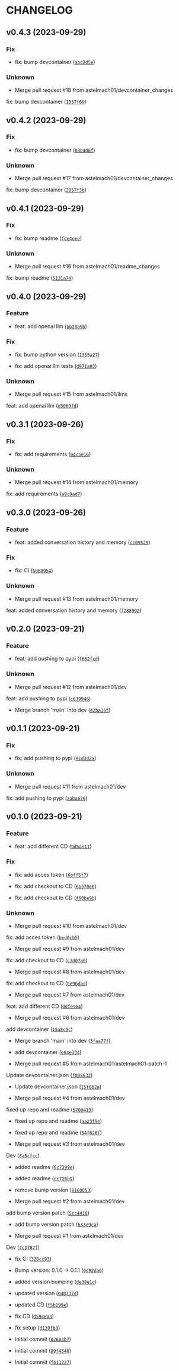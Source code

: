 # CHANGELOG



## v0.4.3 (2023-09-29)

### Fix

* fix: bump devcontainer ([`abd2d5e`](https://github.com/astelmach01/tinylang/commit/abd2d5ed545a12163c4474975bb75509c792cbbf))

### Unknown

* Merge pull request #18 from astelmach01/devcontainer_changes

fix: bump devcontainer ([`1037f69`](https://github.com/astelmach01/tinylang/commit/1037f6946030acd934e02a16e5c8a77456abaab0))


## v0.4.2 (2023-09-29)

### Fix

* fix: bump devcontainer ([`88b4d8f`](https://github.com/astelmach01/tinylang/commit/88b4d8f47ade9391f195b1f67a3dbbfc71166d3a))

### Unknown

* Merge pull request #17 from astelmach01/devcontainer_changes

fix: bump devcontainer ([`2057f3b`](https://github.com/astelmach01/tinylang/commit/2057f3bb27a3a36f53e4ac4fcb59277441108302))


## v0.4.1 (2023-09-29)

### Fix

* fix: bump readme ([`fde4eee`](https://github.com/astelmach01/tinylang/commit/fde4eee787bd6c0e75ec083358217555141a74db))

### Unknown

* Merge pull request #16 from astelmach01/readme_changes

fix: bump readme ([`5131a74`](https://github.com/astelmach01/tinylang/commit/5131a74f6f649c332c3fe09486ef2ca07813a64f))


## v0.4.0 (2023-09-29)

### Feature

* feat: add openai llm ([`bb20a9b`](https://github.com/astelmach01/tinylang/commit/bb20a9b185642569c484bd456c595e24a91c0ee7))

### Fix

* fix: bump python version ([`1355a27`](https://github.com/astelmach01/tinylang/commit/1355a278689c15a6b8e8df07b6f6559f78b8a180))

* fix: add openai llm tests ([`d971a93`](https://github.com/astelmach01/tinylang/commit/d971a93fd215b4f8a76b1d99701644988764c89b))

### Unknown

* Merge pull request #15 from astelmach01/llms

feat: add openai llm ([`e5060fd`](https://github.com/astelmach01/tinylang/commit/e5060fd0221093b28b6c8412976b74a0ec7166e8))


## v0.3.1 (2023-09-26)

### Fix

* fix: add requirements ([`04c5e16`](https://github.com/astelmach01/tinylang/commit/04c5e16802eb6a34473df7612af9dd123ec67677))

### Unknown

* Merge pull request #14 from astelmach01/memory

fix: add requirements ([`a9c9ad7`](https://github.com/astelmach01/tinylang/commit/a9c9ad7ab52604c70121be5a571a09acecd26f15))


## v0.3.0 (2023-09-26)

### Feature

* feat: added conversation history and memory ([`cc09529`](https://github.com/astelmach01/tinylang/commit/cc09529b745041aa0c4149c5a42c31e6ea417427))

### Fix

* fix: CI ([`6060954`](https://github.com/astelmach01/tinylang/commit/60609541988289804c6b3dec4b965ca873cdc7ce))

### Unknown

* Merge pull request #13 from astelmach01/memory

feat: added conversation history and memory ([`f288992`](https://github.com/astelmach01/tinylang/commit/f28899278577b415db38acde75ad213662be9439))


## v0.2.0 (2023-09-21)

### Feature

* feat: add pushing to pypi ([`f662fcd`](https://github.com/astelmach01/tinylang/commit/f662fcdf074e3c39871fb7620d96dc02a105079c))

### Unknown

* Merge pull request #12 from astelmach01/dev

feat: add pushing to pypi ([`c639946`](https://github.com/astelmach01/tinylang/commit/c6399464ab05eed4fe31f1e233e4c87efe7d9329))

* Merge branch &#39;main&#39; into dev ([`42ba36f`](https://github.com/astelmach01/tinylang/commit/42ba36fe0adb3090368d3e59550daacbb1e9c290))


## v0.1.1 (2023-09-21)

### Fix

* fix: add pushing to pypi ([`91d3d2a`](https://github.com/astelmach01/tinylang/commit/91d3d2af22b1e7ef633258a0793b4e8ccc0ef5df))

### Unknown

* Merge pull request #11 from astelmach01/dev

fix: add pushing to pypi ([`aaba676`](https://github.com/astelmach01/tinylang/commit/aaba6760e8dcbcbf4cdbb727960427e0d2c0d949))


## v0.1.0 (2023-09-21)

### Feature

* feat: add different CD ([`9d5ae11`](https://github.com/astelmach01/tinylang/commit/9d5ae118cfc2c5c4214b08e4efa0c4d71399e0b4))

### Fix

* fix: add acces token ([`6bff5f7`](https://github.com/astelmach01/tinylang/commit/6bff5f7e9d8b55f92f03045f0d83d1e0391d76f0))

* fix: add checkout to CD ([`6b570e6`](https://github.com/astelmach01/tinylang/commit/6b570e6ee9202ee493178c4bffe48c6a19e3c298))

* fix: add checkout to CD ([`f60be9b`](https://github.com/astelmach01/tinylang/commit/f60be9ba868b42d055a38de4fafcf7d5350a3475))

### Unknown

* Merge pull request #10 from astelmach01/dev

fix: add acces token ([`bed0cb5`](https://github.com/astelmach01/tinylang/commit/bed0cb5c25b5ed5059709d7d6aa11fffb62eaac6))

* Merge pull request #9 from astelmach01/dev

fix: add checkout to CD ([`c3d07a6`](https://github.com/astelmach01/tinylang/commit/c3d07a6538a2aa3ccbab758aaf6a51b713e90163))

* Merge pull request #8 from astelmach01/dev

fix: add checkout to CD ([`be96dbd`](https://github.com/astelmach01/tinylang/commit/be96dbd33037c2b583f172782b937cbd674fd038))

* Merge pull request #7 from astelmach01/dev

feat: add different CD ([`ddfe964`](https://github.com/astelmach01/tinylang/commit/ddfe9648ee6a16facd8e288ef4416d07889f1dec))

* Merge pull request #6 from astelmach01/dev

add devcontainer ([`15a8c9c`](https://github.com/astelmach01/tinylang/commit/15a8c9c888b5e0cf93a3167fda742dac2f7888ad))

* Merge branch &#39;main&#39; into dev ([`3faa77f`](https://github.com/astelmach01/tinylang/commit/3faa77f268e16d991f3de16443cc4200f6968ae6))

* add devcontainer ([`e64e334`](https://github.com/astelmach01/tinylang/commit/e64e3345ca07e2dd03452e32f4a5f7aa69febc58))

* Merge pull request #5 from astelmach01/astelmach01-patch-1

Update devcontainer.json ([`f008632`](https://github.com/astelmach01/tinylang/commit/f008632074deec8a0a80245867d94534429aa042))

* Update devcontainer.json ([`15f662a`](https://github.com/astelmach01/tinylang/commit/15f662a36a9199dbd4e5ae69226b40166ada776c))

* Merge pull request #4 from astelmach01/dev

fixed up repo and readme ([`5700419`](https://github.com/astelmach01/tinylang/commit/5700419329cfa4d1bd292dc39538aa2d2d4ba51a))

* fixed up repo and readme ([`aa23f9e`](https://github.com/astelmach01/tinylang/commit/aa23f9e205f9ca7ba686b3084bcb6e72dabaccb0))

* fixed up repo and readme ([`54f626f`](https://github.com/astelmach01/tinylang/commit/54f626f249d5896c6453edad5ad3892e1ddfa02a))

* Merge pull request #3 from astelmach01/dev

Dev ([`8a5cfcc`](https://github.com/astelmach01/tinylang/commit/8a5cfcc18eacd077d14f617bfaa5da629e21d3bf))

* added readme ([`0c7299e`](https://github.com/astelmach01/tinylang/commit/0c7299e9a628b3e6d8a049a9cc1124f36220163c))

* added readme ([`dc726b9`](https://github.com/astelmach01/tinylang/commit/dc726b9b637afdee60412a72e8e3d90964213cf5))

* remove bump version ([`8160053`](https://github.com/astelmach01/tinylang/commit/8160053cd7a0282b3ea56a9833671ea04b596bc1))

* Merge pull request #2 from astelmach01/dev

add bump version patch ([`5cc4418`](https://github.com/astelmach01/tinylang/commit/5cc4418a6e0cebad4058bfbd8fb49c6dbbc6654f))

* add bump version patch ([`633e9ca`](https://github.com/astelmach01/tinylang/commit/633e9ca8952319b59b11d6769a2ef62b21eaa2d5))

* Merge pull request #1 from astelmach01/dev

Dev ([`7c3787f`](https://github.com/astelmach01/tinylang/commit/7c3787f9215ee954020331d2ac4d7b29e6be6106))

* fix CI ([`326cc93`](https://github.com/astelmach01/tinylang/commit/326cc93b2ed6e66ca83f5513ddfedeb83e3634e2))

* Bump version: 0.1.0 → 0.1.1 ([`0d92da6`](https://github.com/astelmach01/tinylang/commit/0d92da6bc1982b8eadec39d94528c1a0312c9699))

* added version bumping ([`de38e1c`](https://github.com/astelmach01/tinylang/commit/de38e1c985d201d8f641843d945c9d4db3358c92))

* updated version ([`040737d`](https://github.com/astelmach01/tinylang/commit/040737df9896d6a85fe5bf0a9021152f965c6071))

* updated CD ([`f5b199e`](https://github.com/astelmach01/tinylang/commit/f5b199e17a790e4af8fd096e25f6111fea8d28b3))

* fix CD ([`d59c803`](https://github.com/astelmach01/tinylang/commit/d59c803d9fb0ba30ac71efab18e9888493ff40b4))

* fix setup ([`d139fb0`](https://github.com/astelmach01/tinylang/commit/d139fb0368aa9081883ffa84bb42443b2ee63c43))

* initial commit ([`02603b7`](https://github.com/astelmach01/tinylang/commit/02603b726f70396d55bcf9b6c55ee099a1033d1a))

* initial commit ([`89f4540`](https://github.com/astelmach01/tinylang/commit/89f454018600f419dedf6f91bd5e60d4951280c9))

* Initial commit ([`fb11227`](https://github.com/astelmach01/tinylang/commit/fb11227fc6d91f307e2d2a3ac808b2d882281199))
